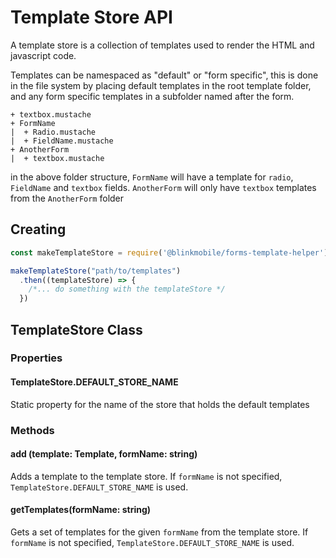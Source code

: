 # Template Store API

A template store is a collection of templates used to render the HTML and javascript code.

Templates can be namespaced as "default" or "form specific", this is done in the file system by placing default templates in the root template folder, and any form specific templates in a subfolder named after the form.

```
+ textbox.mustache
+ FormName
|  + Radio.mustache
|  + FieldName.mustache
+ AnotherForm
|  + textbox.mustache

```

in the above folder structure, `FormName` will have a template for `radio`, `FieldName` and `textbox` fields. `AnotherForm` will only have `textbox` templates from the `AnotherForm` folder

## Creating

```javascript
const makeTemplateStore = require('@blinkmobile/forms-template-helper').makeTemplateStore

makeTemplateStore("path/to/templates")
  .then((templateStore) => {
    /*... do something with the templateStore */
  })
```

## TemplateStore Class

### Properties
#### TemplateStore.DEFAULT_STORE_NAME

Static property for the name of the store that holds the default templates

### Methods
#### add (template: Template, formName: string)

Adds a template to the template store. If `formName` is not specified, `TemplateStore.DEFAULT_STORE_NAME` is used.

#### getTemplates(formName: string)

Gets a set of templates for the given `formName` from the template store. If `formName` is not specified, `TemplateStore.DEFAULT_STORE_NAME` is used.
